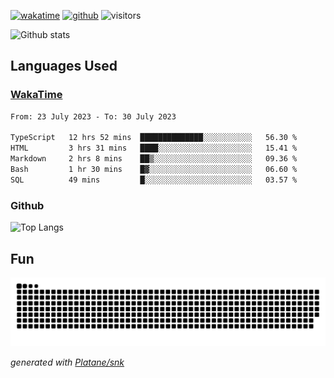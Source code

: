 [![wakatime](https://wakatime.com/badge/user/82c377cd-a54c-404c-b7df-177b313ca539.svg)](https://wakatime.com/@82c377cd-a54c-404c-b7df-177b313ca539)
[![github](https://img.shields.io/github/followers/xinthose?logo=github&style=plastic)](https://github.com/alanhamlett?tab=followers)
![visitors](https://visitor-badge.glitch.me/badge?page_id=xinthose&left_color=green&right_color=red)

![Github stats](https://github-readme-stats.vercel.app/api?username=xinthose&show_icons=true&theme=radical&count_private=true)

## Languages Used

### [WakaTime](https://wakatime.com/)
<!--START_SECTION:waka-->

```txt
From: 23 July 2023 - To: 30 July 2023

TypeScript   12 hrs 52 mins  ██████████████░░░░░░░░░░░   56.30 %
HTML         3 hrs 31 mins   ████░░░░░░░░░░░░░░░░░░░░░   15.41 %
Markdown     2 hrs 8 mins    ██▒░░░░░░░░░░░░░░░░░░░░░░   09.36 %
Bash         1 hr 30 mins    █▓░░░░░░░░░░░░░░░░░░░░░░░   06.60 %
SQL          49 mins         █░░░░░░░░░░░░░░░░░░░░░░░░   03.57 %
```

<!--END_SECTION:waka-->

### Github

![Top Langs](https://github-readme-stats.vercel.app/api/top-langs/?username=xinthose)

## Fun
![github contribution grid snake animation](https://raw.githubusercontent.com/xinthose/xinthose/output/github-contribution-grid-snake.svg)

_generated with [Platane/snk](https://github.com/Platane/snk)_
